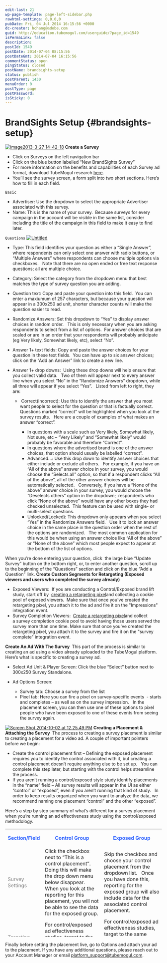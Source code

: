 ```yaml
---
edit-last: 21
wp-page-template: page-left-sidebar.php
rawhtml-settings: 0,0,0,0
pubDate: Fri, 04 Jul 2014 16:15:56 +0000
dc-creator: hchang@adobe.com
guid: http://education.tubemogul.com/userguide/?page_id=1549
isPermaLink: false
description: 
postId: 1549
postDate: 2014-07-04 08:15:56
postDateGmt: 2014-07-04 16:15:56
commentStatus: open
pingStatus: closed
postName: brandsights-setup
status: publish
postParent: 1430
menuOrder: 0
postType: page
postPassword: 
isSticky: 0
---
```


# BrandSights Setup {#brandsights-setup}

[ ![image2013-3-27 14-42-18](assets/image2013-3-27-14-42-18.jpeg)](assets/image2013-3-27-14-42-18.jpeg) **Create a Survey**

* Click on Surveys on the left navigation bar
* Click on the blue button labelled “New BrandSights Survey”
* For more information on the benefits and capabilities of each Survey ad format, download TubeMogul research [here](http://more.tubemogul.com/brandsights_survey_research_2014).
* You’ll see the survey screen, a form split into two short sections. Here’s how to fill in each field.

`Basic`

* Advertiser: Use the dropdown to select the appropriate Advertiser associated with this survey.
* Name: This is the name of your survey.&nbsp; Because surveys for every campaign in the account will be visible in the same list, consider including the title of the campaign in this field to make it easy to find later.

`Questions` [ ![Untitled](assets/untitled.png)](assets/untitled.png)

* Type: This field identifies your question as either a “Single Answer”, where respondents can only select one answer with radio buttons, or “Multiple Answers” where respondents can choose multiple options via checkboxes.&nbsp;&nbsp; Note that there are no open ended or free text response questions; all are multiple choice.
* Category: Select the category from the dropdown menu that best matches the type of survey question you are adding.
* Question text: Copy and paste your question into this field.&nbsp; You can enter a maxiumum of 257 characters, but because your question will appear in a 300x250 ad unit, shorter character counts will make the question easier to read.
* Randomize Answers: Set this dropdown to “Yes” to display answer choices in random order.&nbsp;&nbsp; This is only necessary when you are asking respondents to select from a list of options.&nbsp; For answer choices that are scaled or are in an order that your respondents will probably anticipate (eg Very likely, Somewhat likely, etc), select “No”.
* Answer 1+ text fields: Copy and paste the answer choices for your question in these text fields.&nbsp; You can have up to six answer choices; click on the “Add an Answer” link to create a new line.
* Answer 1+ drop downs:&nbsp; Using these drop downs will help ensure that you collect valid data.&nbsp;&nbsp; Two of them will appear next to every answer line when you select “No” in the “Randomize Answers” dropdown, while all three will appear if you select “Yes”.&nbsp;&nbsp; Listed from left to right, they are:

    * &nbsp;Correct(Incorrect): Use this to identify the answer that you most want people to select for the question or that is factually correct.&nbsp;&nbsp;&nbsp; Questions marked “correct” will be highlighted when you look at the survey results.&nbsp;&nbsp; Here are a couple of examples of what makes an answer “correct”.

        * In questions with a scale such as Very likely, Somewhat likely, Not sure, etc – “Very Likely” and “Somewhat likely” would probably be favorable and therefore “Correct”.
        * In questions where the advertised brand is one of the answer choices, that option should usually be labelled “correct”.
        * Advanced...: Use this drop down to identify answer choices that either include or exclude all others.&nbsp;&nbsp; For example, if you have an “All of the above” answer choice in your survey, you would choose the “Selects all” option, so that if a respondent clicks “All of the above”, all of the other answer choices will be automatically selected.&nbsp;&nbsp; Conversely, if you have a “None of the above” answer choice in your survey, you would choose the “Deselects others” option in the dropdown; &nbsp;respondents who click “None of the above” would have any other boxes they had checked unselected.&nbsp; This feature can be used with single- or multi-select questions.
        * Unlocked(Locked): This dropdown only appears when you select “Yes” in the Randomize Answers field.&nbsp;&nbsp; Use it to lock an answer choice in the same place in the question order when the rest of the options are randomized.&nbsp;&nbsp; The most common application for this would be when using an answer choice like “All of the above” or “None of the above” which most people expect to appear at the bottom of the list of options.

When you’re done entering your question, click&nbsp; the large blue “Update Survey” button on the bottom right, or, to enter another question, scroll up to the beginning of the “Questions” section and click on the blue “Add a Question” link. **Create Custom Segments for Retargeting (Exposed viewers and users who completed the survey already)**

* Exposed Viewers:&nbsp; If you are conducting a Control/Exposed brand lift study, start off by&nbsp; [creating a retargeting pixel](../user-guide/planning/targeting/retargeting/retargeting-pixel-setup/user-guideplanningtargetingretargetingretargeting-pixel-setup.md)and collecting a cookie pool of exposed viewers. &nbsp;Make sure that once you've created the retargeting pixel, you attach it to the ad and fire it on the "Impressions" integration event.
* Survey Completion Viewers:&nbsp; [Create a retargeting pixel](../user-guide/planning/targeting/retargeting/retargeting-pixel-setup/user-guideplanningtargetingretargetingretargeting-pixel-setup.md)and collect a&nbsp;survey completion cookie pool to avoid having those users served the survey more than one time. Make sure that once you've created the retargeting pixel, you attach it to the survey and fire it on the "survey complete" integration event.

**Create An Ad With The Survey&nbsp;**
This part of the process is similar to creating an ad using a video already uploaded to the TubeMogul platform. Here’s what is specific to creating a survey ad.

* Select Ad Unit & Player Screen: Click the blue “Select” button next to 300x250 Survey Standalone.
* Ad Options Screen:

    * Survey tab: Choose a survey from the list
    * Pixel tab: Here you can fire a pixel on survey-specific events&nbsp; - starts and completes – as well as on the survey impression.&nbsp; &nbsp;In the placement screen, you can then use one of these options to pixel people who have been exposed to one of these events from seeing the survey again.

[ ![Screen Shot 2014-10-02 at 12.25.49 PM](assets/screen-shot-2014-10-02-at-12.25.49-pm1.png)](assets/screen-shot-2014-10-02-at-12.25.49-pm1.png) **Creating a Placement & Attaching the Survey&nbsp;**
The process to creating a survey placement is similar to creating a placement for a video ad. A couple of important pointers before we begin:

* Create the control placement first – Defining the exposed placement requires you to identify the control associated with it, but creating a control placement doesn’t require anything else to be set up.&nbsp;&nbsp; You can complete this step later, but starting with the control helps streamline the process.
* If you aren’t running a control/exposed style study identify placements in the “name” field – All survey results will appear in the UI as either “control” or “exposed”, even if you aren’t running that kind of study.&nbsp;&nbsp; In order to keep results organized when you want to analyze the data, we recommend naming one placement “control” and the other “exposed”.

Here’s a step by step summary of what’s different for a survey placement when you’re running an ad effectiveness study using the control/exposed methodology. 

<table style="height: 346px;" width="1289"> 
 <tbody> 
  <tr> 
   <td> <p style="text-align: center;"><span style="color: #3366ff;"><strong>Section/Field</strong></span></p> </td> 
   <td style="text-align: center;"><span style="color: #3366ff;"><strong>Control Group</strong></span></td> 
   <td> <p style="text-align: center;"><span style="color: #3366ff;"><strong>Exposed Group</strong></span></p> </td> 
  </tr> 
  <tr> 
   <td><span style="color: #808080;">Survey Settings</span></td> 
   <td>Click the checkbox next to “This is a control placement”.&nbsp;&nbsp; Doing this will make the drop down menu below disappear.&nbsp;&nbsp; When you look at the reporting for this placement, you will not be able to see the data for the exposed group.</td> 
   <td>Skip the checkbox and choose your control placement from the dropdown list.&nbsp;&nbsp; Once you have done this, reporting for the exposed group will also include data for the associated control placement.</td> 
  </tr> 
  <tr> 
   <td><span style="color: #808080;">Targeting</span></td> 
   <td>For control/exposed ad effectiveness studies, target to the same geos and sites as the campaign.</td> 
   <td>For control/exposed ad effectiveness studies, target to the same geos as the campaign, and check the “all available sites” box.</td> 
  </tr> 
  <tr> 
   <td><span style="color: #808080;">Audience</span></td> 
   <td>For control/exposed ad effectiveness studies, you want to exclude anyone who has viewed the ad, by clicking on the blue “Select Segments” link, then adding that segment to the “None of these segments” box.</td> 
   <td>For control/exposed ad effectiveness studies, you want to serve the survey only to those who have viewed the ad. To do this, click on the blue “Select Segments” link, then add the exposed segment pixel to the “Any of these segments” box.</td> 
  </tr> 
  <tr> 
   <td><span style="color: #808080;">Budget and bid</span></td> 
   <td colspan="2">If you are running a control/exposed survey, keep in mind that, unless the site list is very restricted, the pool for the control group is often bigger, which means more opportunities to reach potential respondents and shorter lead times to hit response targets in many cases.&nbsp;&nbsp; In most cases, you will want to collect responses from both groups in the same timeframe, so starting the control with a lower daily budget than the exposed group will slow the fielding time to even the pace of both placements.For US campaigns, the cost per response for the exposed group is about 40% higher than the control group.</td> 
  </tr> 
 </tbody> 
</table>

Finally before setting the placement live, go to Options and attach your ad to the placement. If you have any additional questions, please reach out to your Account Manager or email platform_support@tubemogul.com. 